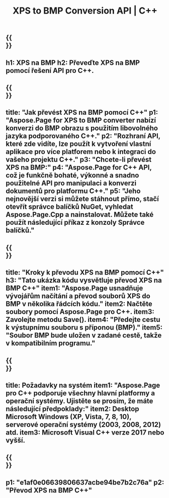 ﻿---
translation: true
template: /_templates/_conversion-child-cpp.md
title: XPS to BMP Conversion API | C++
url: /cpp/conversion/xps-to-bmp/
description: Převod XPS na BMP poskytuje Aspose.Page pro řešení C++ API. Pracuje v C++ Runtime Environment pro Windows 32 bit, Windows 64 bit a Linux 64 bit.
informat: XPS
outformat: BMP
otherformats: EPS PS
---

{{<section banner>}}
---
h1: XPS na BMP
h2: Převeďte XPS na BMP pomocí řešení API pro C++.
---

{{<section overview>}}
---
title: "Jak převést XPS na BMP pomocí C++"
p1: "Aspose.Page for XPS to BMP converter nabízí konverzi do BMP obrazu s použitím libovolného jazyka podporovaného C++."
p2: "Rozhraní API, které zde vidíte, lze použít k vytvoření vlastní aplikace pro více platforem nebo k integraci do vašeho projektu C++."
p3: "Chcete-li převést XPS na BMP:"
p4: "Aspose.Page for C++ API, což je funkčně bohaté, výkonné a snadno použitelné API pro manipulaci a konverzi dokumentů pro platformu C++."
p5: "Jeho nejnovější verzi si můžete stáhnout přímo, stačí otevřít správce balíčků NuGet, vyhledat Aspose.Page.Cpp a nainstalovat. Můžete také použít následující příkaz z konzoly Správce balíčků."
---

{{<section feature1>}}
---
title: "Kroky k převodu XPS na BMP pomocí C++"
h3: "Tato ukázka kódu vysvětluje převod XPS na BMP C++"
item1: "Aspose.Page usnadňuje vývojářům načítání a převod souborů XPS do BMP v několika řádcích kódu."
item2: Načtěte soubory pomocí Aspose.Page pro C++.
item3: Zavolejte metodu Save().
item4: "Předejte cestu k výstupnímu souboru s příponou (BMP)."
item5: "Soubor BMP bude uložen v zadané cestě, takže v kompatibilním programu."
---

{{<section feature2>}}
---
title: Požadavky na systém
item1: "Aspose.Page pro C++ podporuje všechny hlavní platformy a operační systémy. Ujistěte se prosím, že máte následující předpoklady:"
item2: Desktop Microsoft Windows (XP, Vista, 7, 8, 10), serverové operační systémy (2003, 2008, 2012) atd.
item3: Microsoft Visual C++ verze 2017 nebo vyšší.
---

{{<section gist>}}
---
p1: "e1af0e06639806637acbe94be7b2c76a"
p2: "Převod XPS na BMP C++"
---
